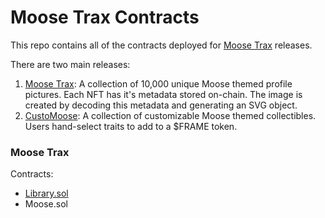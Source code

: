 # Moose Trax Contracts

This repo contains all of the contracts deployed for [Moose Trax](https://app.moosetrax.art/#/) releases.

There are two main releases:
1. [Moose Trax](https://opensea.io/collection/moose-trax-nft): A collection of 10,000 unique Moose themed profile pictures. Each NFT has it's metadata stored on-chain. The image is created by decoding this metadata and generating an SVG object.
1. [CustoMoose](https://opensea.io/collection/moose-trax-customoose): A collection of customizable Moose themed collectibles. Users hand-select traits to add to a $FRAME token.

### Moose Trax

Contracts:
* [Library.sol](./contracts/Moose.sol)
* Moose.sol